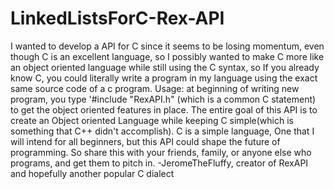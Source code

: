 # LinkedListsForC-Rex-API
I wanted to develop a API for C since it seems to be losing momentum, even though C is an excellent language, so I possibly wanted to make C more like an object oriented language while still using the C syntax, so If you already know C, you could literally write a program in my language using the exact same source code of a c program.                                                                                                           Usage: at beginning of writing new program, you type '#include "RexAPI.h" (which is a common C statement) to get the object     oriented features in place.                                                                                                    The entire goal of this API is to create an Object oriented Language while keeping C simple(which   is something that C++ didn't accomplish). C is a simple language, One that I will intend for all beginners, but this API could shape the future of programming. So share this with your friends, family, or anyone else who programs, and get them to pitch in.    -JeromeTheFluffy, creator of RexAPI and hopefully another popular C dialect
